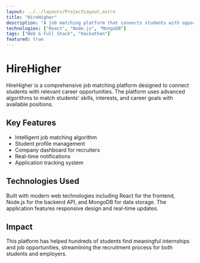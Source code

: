 ```yaml
---
layout: ../../layouts/ProjectLayout.astro
title: "HireHigher"
description: "A job matching platform that connects students with opportunities."
technologies: ["React", "Node.js", "MongoDB"]
tags: ["Web & Full Stack", "Hackathon"]
featured: true
---
```


# HireHigher

HireHigher is a comprehensive job matching platform designed to connect students with relevant career opportunities. The platform uses advanced algorithms to match students' skills, interests, and career goals with available positions.

## Key Features

- Intelligent job matching algorithm
- Student profile management
- Company dashboard for recruiters
- Real-time notifications
- Application tracking system

## Technologies Used

Built with modern web technologies including React for the frontend, Node.js for the backend API, and MongoDB for data storage. The application features responsive design and real-time updates.

## Impact

This platform has helped hundreds of students find meaningful internships and job opportunities, streamlining the recruitment process for both students and employers.
